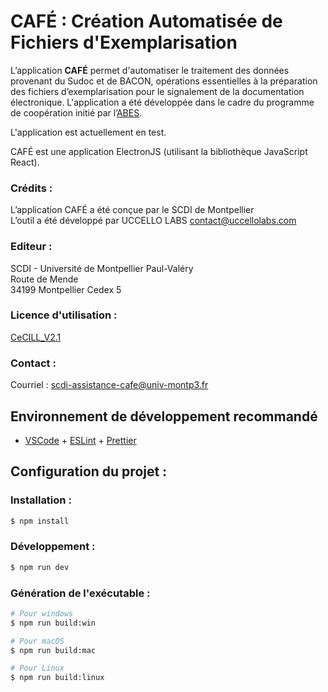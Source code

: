 # CAFÉ : Création Automatisée de Fichiers d'Exemplarisation

L’application **CAFÉ** permet d'automatiser le traitement des données provenant du Sudoc et de BACON, opérations essentielles à la préparation des fichiers d’exemplarisation pour le signalement de la documentation électronique. L'application a été développée dans le cadre du programme de coopération initié par l’[ABES](https://www.abes.fr).

L'application est actuellement en test.

CAFÉ est une application ElectronJS (utilisant la bibliothèque JavaScript React).

### Crédits :
L’application CAFÉ a été conçue par le SCDI de Montpellier\
L’outil a été développé par UCCELLO LABS contact@uccellolabs.com  

### Editeur :
SCDI - Université de Montpellier Paul-Valéry\
Route de Mende\
34199 Montpellier Cedex 5

### Licence d'utilisation :
[CeCILL_V2.1](https://cecill.info/licences/Licence_CeCILL_V2.1-fr.txt)

### Contact :
Courriel : [scdi-assistance-cafe@univ-montp3.fr](mailto:scdi-assistance-cafe@univ-montp3.fr)

## Environnement de développement recommandé
- [VSCode](https://code.visualstudio.com/) + [ESLint](https://marketplace.visualstudio.com/items?itemName=dbaeumer.vscode-eslint) + [Prettier](https://marketplace.visualstudio.com/items?itemName=esbenp.prettier-vscode)

## Configuration du projet :

### Installation :

```bash
$ npm install
```

### Développement :

```bash
$ npm run dev
```

### Génération de l'exécutable :

```bash
# Pour windows
$ npm run build:win

# Pour macOS
$ npm run build:mac

# Pour Linux
$ npm run build:linux
```
